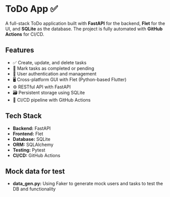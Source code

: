 # ToDo App ✅

A full-stack ToDo application built with **FastAPI** for the backend, **Flet** for the UI, and **SQLite** as the database. The project is fully automated with **GitHub Actions** for CI/CD.

## Features

- ✅ Create, update, and delete tasks
- 📅 Mark tasks as completed or pending
- 🧑 User authentication and management
- 🖥️ Cross-platform GUI with Flet (Python-based Flutter)
- ⚙️ RESTful API with FastAPI
- 🗃️ Persistent storage using SQLite
- 🔄 CI/CD pipeline with GitHub Actions

## Tech Stack

- **Backend:** FastAPI
- **Frontend:** Flet
- **Database:** SQLite
- **ORM:** SQLAlchemy
- **Testing:** Pytest
- **CI/CD:** GitHub Actions

## Mock data for test

- **data_gen.py:** Using Faker to generate mock users and tasks to test the DB and functionality
